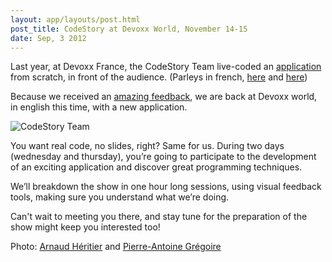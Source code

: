 ```yaml
---
layout: app/layouts/post.html
post_title: CodeStory at Devoxx World, November 14-15
date: Sep, 3 2012
---
```


Last year, at Devoxx France, the CodeStory Team live-coded an [application](http://prod.code-story.net/index.html) from scratch, in front of the audience. (Parleys in french, [here](http://www.parleys.com/#st=5&id=3174&sl=0) and [here](http://www.parleys.com/#st=5&id=3179&sl=0))

Because we received an [amazing feedback](http://www.google.com/#hl=en&q=codestory+devoxx), we are back at Devoxx world, in english this time, with a new application.

![CodeStory Team](/images/team.jpeg)

You want real code, no slides, right? Same for us. During two days (wednesday and thursday), you’re going to participate to the development of an exciting application and discover great programming techniques.

We’ll breakdown the show in one hour long sessions, using visual feedback tools, making sure you understand what we’re doing.

Can't wait to meeting you there, and stay tune for the preparation of the show might keep you interested too!

Photo: [Arnaud Héritier](https://plus.google.com/u/0/105461265446151835406/photos) and [Pierre-Antoine Grégoire](https://plus.google.com/118041907032714528693/photos)